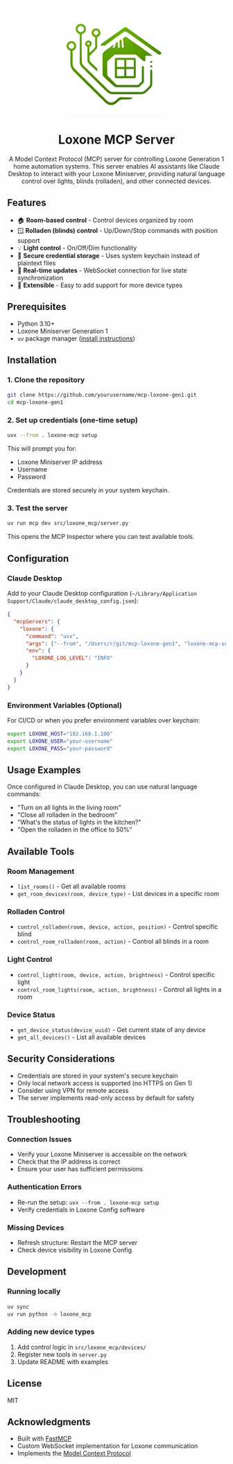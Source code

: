 <div align="center">
  <img src="mcp-loxone-gen1.png" alt="Loxone MCP Server" width="250"/>
  
  # Loxone MCP Server

  A Model Context Protocol (MCP) server for controlling Loxone Generation 1 home automation systems. This server enables AI assistants like Claude Desktop to interact with your Loxone Miniserver, providing natural language control over lights, blinds (rolladen), and other connected devices.
</div>

## Features

- 🏠 **Room-based control** - Control devices organized by room
- 🪟 **Rolladen (blinds) control** - Up/Down/Stop commands with position support
- 💡 **Light control** - On/Off/Dim functionality 
- 🔐 **Secure credential storage** - Uses system keychain instead of plaintext files
- 🔄 **Real-time updates** - WebSocket connection for live state synchronization
- 🧩 **Extensible** - Easy to add support for more device types

## Prerequisites

- Python 3.10+
- Loxone Miniserver Generation 1
- `uv` package manager ([install instructions](https://github.com/astral-sh/uv))

## Installation

### 1. Clone the repository

```bash
git clone https://github.com/yourusername/mcp-loxone-gen1.git
cd mcp-loxone-gen1
```

### 2. Set up credentials (one-time setup)

```bash
uvx --from . loxone-mcp setup
```

This will prompt you for:
- Loxone Miniserver IP address
- Username
- Password

Credentials are stored securely in your system keychain.

### 3. Test the server

```bash
uv run mcp dev src/loxone_mcp/server.py
```

This opens the MCP Inspector where you can test available tools.

## Configuration

### Claude Desktop

Add to your Claude Desktop configuration (`~/Library/Application Support/Claude/claude_desktop_config.json`):

```json
{
  "mcpServers": {
    "loxone": {
      "command": "uvx",
      "args": ["--from", "/Users/r/git/mcp-loxone-gen1", "loxone-mcp-server"],
      "env": {
        "LOXONE_LOG_LEVEL": "INFO"
      }
    }
  }
}
```

### Environment Variables (Optional)

For CI/CD or when you prefer environment variables over keychain:

```bash
export LOXONE_HOST="192.168.1.100"
export LOXONE_USER="your-username"
export LOXONE_PASS="your-password"
```

## Usage Examples

Once configured in Claude Desktop, you can use natural language commands:

- "Turn on all lights in the living room"
- "Close all rolladen in the bedroom"
- "What's the status of lights in the kitchen?"
- "Open the rolladen in the office to 50%"

## Available Tools

### Room Management
- `list_rooms()` - Get all available rooms
- `get_room_devices(room, device_type)` - List devices in a specific room

### Rolladen Control
- `control_rolladen(room, device, action, position)` - Control specific blind
- `control_room_rolladen(room, action)` - Control all blinds in a room

### Light Control
- `control_light(room, device, action, brightness)` - Control specific light
- `control_room_lights(room, action, brightness)` - Control all lights in a room

### Device Status
- `get_device_status(device_uuid)` - Get current state of any device
- `get_all_devices()` - List all available devices

## Security Considerations

- Credentials are stored in your system's secure keychain
- Only local network access is supported (no HTTPS on Gen 1)
- Consider using VPN for remote access
- The server implements read-only access by default for safety

## Troubleshooting

### Connection Issues
- Verify your Loxone Miniserver is accessible on the network
- Check that the IP address is correct
- Ensure your user has sufficient permissions

### Authentication Errors
- Re-run the setup: `uvx --from . loxone-mcp setup`
- Verify credentials in Loxone Config software

### Missing Devices
- Refresh structure: Restart the MCP server
- Check device visibility in Loxone Config

## Development

### Running locally
```bash
uv sync
uv run python -m loxone_mcp
```

### Adding new device types
1. Add control logic in `src/loxone_mcp/devices/`
2. Register new tools in `server.py`
3. Update README with examples

## License

MIT

## Acknowledgments

- Built with [FastMCP](https://github.com/jlowin/fastmcp)
- Custom WebSocket implementation for Loxone communication
- Implements the [Model Context Protocol](https://modelcontextprotocol.io)
